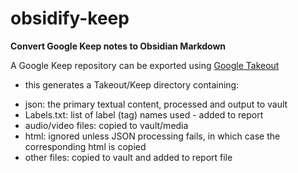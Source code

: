 
# obsidify-keep

**Convert Google Keep notes to Obsidian Markdown**

A Google Keep repository can be exported using [Google Takeout](https://takeout.google.com/settings/takeout)
 - this generates a Takeout/Keep directory containing:

 * json: the primary textual content, processed and output to vault
 * Labels.txt: list of label (tag) names used - added to report 
 * audio/video files: copied to vault/media
 * html: ignored unless JSON processing fails, in which case the corresponding html is copied
 * other files: copied to vault and added to report file

